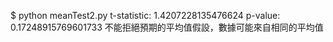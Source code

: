 $ python meanTest2.py
t-statistic:  1.4207228135476624
p-value:  0.17248915769601733
不能拒絕預期的平均值假設，數據可能來自相同的平均值